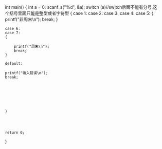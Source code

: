 int main()
{
	int a = 0;
	scanf_s("%d", &a);
	switch (a)//switch后面不能有分号,这个括号里面只能是整型或者字符型
	{
	case 1:	
	case 2:
	case 3:
	case 4:
	case 5:
	{
		printf("非周末\n");
		break;
	}
	
		
	case 6:
	case 7:
	{

		printf("周末\n");
		break;
	}

	default:
	
	printf("输入错误\n");
	break;






	  
	}




	return 0;
}